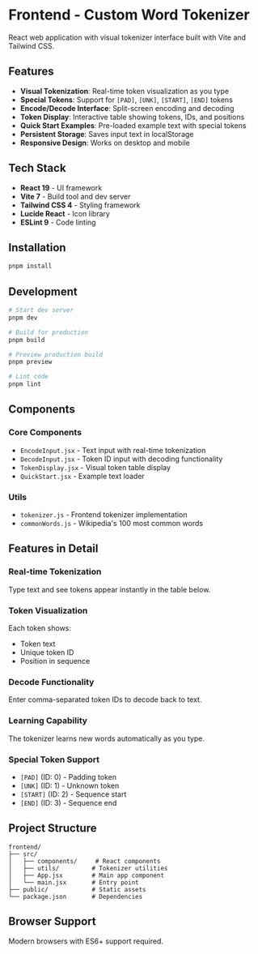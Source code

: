 # Frontend - Custom Word Tokenizer

React web application with visual tokenizer interface built with Vite and Tailwind CSS.

## Features

- **Visual Tokenization**: Real-time token visualization as you type
- **Special Tokens**: Support for `[PAD]`, `[UNK]`, `[START]`, `[END]` tokens
- **Encode/Decode Interface**: Split-screen encoding and decoding
- **Token Display**: Interactive table showing tokens, IDs, and positions
- **Quick Start Examples**: Pre-loaded example text with special tokens
- **Persistent Storage**: Saves input text in localStorage
- **Responsive Design**: Works on desktop and mobile

## Tech Stack

- **React 19** - UI framework
- **Vite 7** - Build tool and dev server  
- **Tailwind CSS 4** - Styling framework
- **Lucide React** - Icon library
- **ESLint 9** - Code linting

## Installation

```bash
pnpm install
```

## Development

```bash
# Start dev server
pnpm dev

# Build for production
pnpm build

# Preview production build
pnpm preview

# Lint code
pnpm lint
```

## Components

### Core Components
- `EncodeInput.jsx` - Text input with real-time tokenization
- `DecodeInput.jsx` - Token ID input with decoding functionality
- `TokenDisplay.jsx` - Visual token table display
- `QuickStart.jsx` - Example text loader

### Utils
- `tokenizer.js` - Frontend tokenizer implementation
- `commonWords.js` - Wikipedia's 100 most common words

## Features in Detail

### Real-time Tokenization
Type text and see tokens appear instantly in the table below.

### Token Visualization
Each token shows:
- Token text
- Unique token ID
- Position in sequence

### Decode Functionality
Enter comma-separated token IDs to decode back to text.

### Learning Capability
The tokenizer learns new words automatically as you type.

### Special Token Support
- `[PAD]` (ID: 0) - Padding token
- `[UNK]` (ID: 1) - Unknown token
- `[START]` (ID: 2) - Sequence start
- `[END]` (ID: 3) - Sequence end

## Project Structure

```
frontend/
├── src/
│   ├── components/     # React components
│   ├── utils/         # Tokenizer utilities
│   ├── App.jsx        # Main app component
│   └── main.jsx       # Entry point
├── public/            # Static assets
└── package.json       # Dependencies
```

## Browser Support

Modern browsers with ES6+ support required.